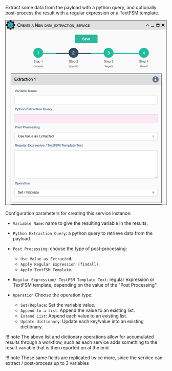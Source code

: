 Extract some data from the payload with a python query, and optionally
post-process the result with a regular expression or a TextFSM template.

![Data Extraction Service](../../_static/automation/builtin_service_types/data_extraction.png)

Configuration parameters for creating this service instance: 

- `Variable Name`: name to give the resulting variable in the results. 

- `Python Extraction Query`: a python query to retrieve data from the
   payload. 

- `Post Processing`: choose the type of post-processing: 

    - `Use Value as Extracted`.
    - `Apply Regular Expression (findall)`.
    - `Apply TextFSM Template`.
    
- `Regular Expression/ TestFSM Template Text`: regular expression or
  TextFSM template, depending on the value of the "Post Processing". 

- `Operation` Choose the operation type: 

    - `Set/Replace`: Set the variable value.
    - `Append to a list`: Append the value to an existing list.
    - `Extend List`: Append each value to an existing list.
    - `Update dictionary`: Update each key/value into an existing dictionary.
    
!!! note
    The above list and dictionary operations allow for accumulated results
    through a workflow, such as each service adds something to the result
    variable that is then reported on at the end.

!!! note
    These same fields are replicated twice more, since the service can
    extract / post-process up to 3 variables


